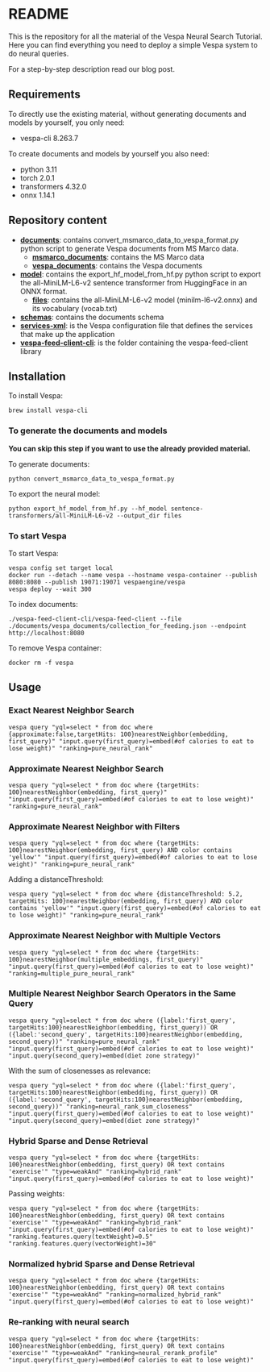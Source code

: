 # README #
This is the repository for all the material of the Vespa Neural Search Tutorial.
Here you can find everything you need to deploy a simple Vespa system to do neural queries.

For a step-by-step description read our blog post.

## Requirements ##
To directly use the existing material, without generating documents and models by yourself, you only need:
- vespa-cli 8.263.7

To create documents and models by yourself you also need:
- python 3.11
- torch 2.0.1
- transformers 4.32.0
- onnx 1.14.1

## Repository content ##
- **[documents](documents)**: contains convert_msmarco_data_to_vespa_format.py python script to generate Vespa documents from MS Marco data.
  - **[msmarco_documents](documents/msmarco_documents)**: contains the MS Marco data
  - **[vespa_documents](documents/vespa_documents)**: contains the Vespa documents
- **[model](model)**: contains the export_hf_model_from_hf.py python script to export the all-MiniLM-L6-v2 sentence transformer from HuggingFace in an ONNX format.
  - **[files](model/files)**: contains the all-MiniLM-L6-v2 model (minilm-l6-v2.onnx) and its vocabulary (vocab.txt)
- **[schemas](schemas)**: contains the documents schema
- **[services-xml](services.xml)**: is the Vespa configuration file that defines the services that make up the application
- **[vespa-feed-client-cli](vespa-feed-client-cli)**: is the folder containing the vespa-feed-client library

## Installation ##
To install Vespa:
````
brew install vespa-cli
````
### To generate the documents and models ###
**You can skip this step if you want to use the already provided material.**

To generate documents:
````
python convert_msmarco_data_to_vespa_format.py
````
To export the neural model:
````
python export_hf_model_from_hf.py --hf_model sentence-transformers/all-MiniLM-L6-v2 --output_dir files
````
### To start Vespa ###
To start Vespa:
````
vespa config set target local
docker run --detach --name vespa --hostname vespa-container --publish 8080:8080 --publish 19071:19071 vespaengine/vespa
vespa deploy --wait 300
````
To index documents:
````
./vespa-feed-client-cli/vespa-feed-client --file ./documents/vespa_documents/collection_for_feeding.json --endpoint http://localhost:8080
````
To remove Vespa container:
````
docker rm -f vespa
````

## Usage ##
### Exact Nearest Neighbor Search ###
````
vespa query "yql=select * from doc where {approximate:false,targetHits: 100}nearestNeighbor(embedding, first_query)" "input.query(first_query)=embed(#of calories to eat to lose weight)" "ranking=pure_neural_rank"
````
### Approximate Nearest Neighbor Search ###
````
vespa query "yql=select * from doc where {targetHits: 100}nearestNeighbor(embedding, first_query)" "input.query(first_query)=embed(#of calories to eat to lose weight)" "ranking=pure_neural_rank"
````
### Approximate Nearest Neighbor with Filters ###
````
vespa query "yql=select * from doc where {targetHits: 100}nearestNeighbor(embedding, first_query) AND color contains 'yellow'" "input.query(first_query)=embed(#of calories to eat to lose weight)" "ranking=pure_neural_rank"
````
Adding a distanceThreshold:
````
vespa query "yql=select * from doc where {distanceThreshold: 5.2, targetHits: 100}nearestNeighbor(embedding, first_query) AND color contains 'yellow'" "input.query(first_query)=embed(#of calories to eat to lose weight)" "ranking=pure_neural_rank"
````
### Approximate Nearest Neighbor with Multiple Vectors ###
````
vespa query "yql=select * from doc where {targetHits: 100}nearestNeighbor(multiple_embeddings, first_query)" "input.query(first_query)=embed(#of calories to eat to lose weight)" "ranking=multiple_pure_neural_rank"
````
### Multiple Nearest Neighbor Search Operators in the Same Query ###
````
vespa query "yql=select * from doc where ({label:'first_query', targetHits:100}nearestNeighbor(embedding, first_query)) OR ({label:'second_query', targetHits:100}nearestNeighbor(embedding, second_query))" "ranking=pure_neural_rank" "input.query(first_query)=embed(#of calories to eat to lose weight)" "input.query(second_query)=embed(diet zone strategy)"
````
With the sum of closenesses as relevance:
````
vespa query "yql=select * from doc where ({label:'first_query', targetHits:100}nearestNeighbor(embedding, first_query)) OR ({label:'second_query', targetHits:100}nearestNeighbor(embedding, second_query))" "ranking=neural_rank_sum_closeness" "input.query(first_query)=embed(#of calories to eat to lose weight)" "input.query(second_query)=embed(diet zone strategy)"
````
### Hybrid Sparse and Dense Retrieval ###
````
vespa query "yql=select * from doc where {targetHits: 100}nearestNeighbor(embedding, first_query) OR text contains 'exercise'" "type=weakAnd" "ranking=hybrid_rank" "input.query(first_query)=embed(#of calories to eat to lose weight)"
````
Passing weights:
````
vespa query "yql=select * from doc where {targetHits: 100}nearestNeighbor(embedding, first_query) OR text contains 'exercise'" "type=weakAnd" "ranking=hybrid_rank" "input.query(first_query)=embed(#of calories to eat to lose weight)" "ranking.features.query(textWeight)=0.5" "ranking.features.query(vectorWeight)=30"
````
### Normalized hybrid Sparse and Dense Retrieval ###
````
vespa query "yql=select * from doc where {targetHits: 100}nearestNeighbor(embedding, first_query) OR text contains 'exercise'" "type=weakAnd" "ranking=normalized_hybrid_rank" "input.query(first_query)=embed(#of calories to eat to lose weight)"
````
### Re-ranking with neural search ###
````
vespa query "yql=select * from doc where {targetHits: 100}nearestNeighbor(embedding, first_query) OR text contains 'exercise'" "type=weakAnd" "ranking=neural_rerank_profile" "input.query(first_query)=embed(#of calories to eat to lose weight)"
````